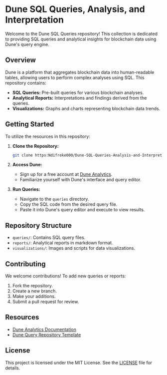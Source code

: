 # Dune SQL Queries, Analysis, and Interpretation

Welcome to the Dune SQL Queries repository! This collection is dedicated to providing SQL queries and analytical insights for blockchain data using Dune's query engine.

## Overview

Dune is a platform that aggregates blockchain data into human-readable tables, allowing users to perform complex analyses using SQL. This repository contains:

- **SQL Queries:** Pre-built queries for various blockchain analyses.
- **Analytical Reports:** Interpretations and findings derived from the queries.
- **Visualizations:** Graphs and charts representing blockchain data trends.

## Getting Started

To utilize the resources in this repository:

1. **Clone the Repository:**
   ```bash
   git clone https:Ndifreke000/Dune-SQL-Queries-Analysis-and-Interpretation.git
   ```
2. **Access Dune:**
   - Sign up for a free account at [Dune Analytics](https://dune.com/).
   - Familiarize yourself with Dune's interface and query editor.

3. **Run Queries:** 
   - Navigate to the `queries` directory.
   - Copy the SQL code from the desired query file.
   - Paste it into Dune's query editor and execute to view results.

## Repository Structure

- `queries/`: Contains SQL query files.
- `reports/`: Analytical reports in markdown format.
- `visualizations/`: Images and scripts for data visualizations.

## Contributing

We welcome contributions! To add new queries or reports:

1. Fork the repository.
2. Create a new branch.
3. Make your additions.
4. Submit a pull request for review.

## Resources

- [Dune Analytics Documentation](https://docs.dune.com/)
- [Dune Query Repository Template](https://github.com/duneanalytics/DuneQueryRepo)

## License

This project is licensed under the MIT License. See the [LICENSE](LICENSE) file for details.
```
